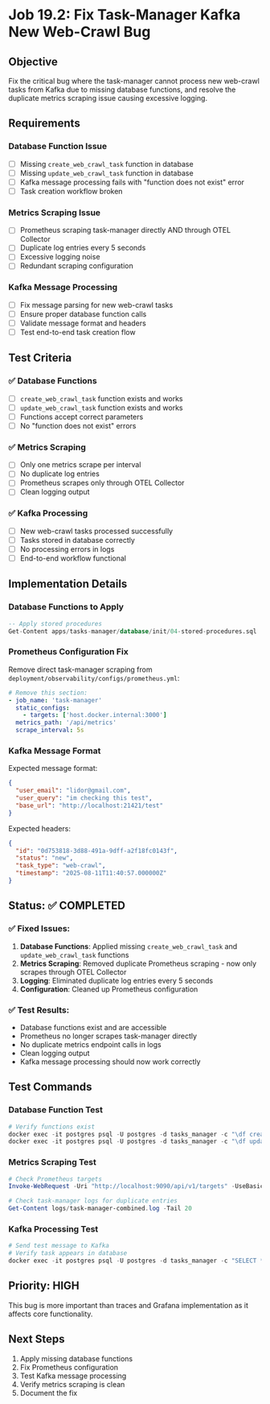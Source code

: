 # Job 19.2: Fix Task-Manager Kafka New Web-Crawl Bug

## Objective

Fix the critical bug where the task-manager cannot process new web-crawl tasks from Kafka due to missing database functions, and resolve the duplicate metrics scraping issue causing excessive logging.

## Requirements

### Database Function Issue

- [ ] Missing `create_web_crawl_task` function in database
- [ ] Missing `update_web_crawl_task` function in database
- [ ] Kafka message processing fails with "function does not exist" error
- [ ] Task creation workflow broken

### Metrics Scraping Issue

- [ ] Prometheus scraping task-manager directly AND through OTEL Collector
- [ ] Duplicate log entries every 5 seconds
- [ ] Excessive logging noise
- [ ] Redundant scraping configuration

### Kafka Message Processing

- [ ] Fix message parsing for new web-crawl tasks
- [ ] Ensure proper database function calls
- [ ] Validate message format and headers
- [ ] Test end-to-end task creation flow

## Test Criteria

### ✅ Database Functions

- [ ] `create_web_crawl_task` function exists and works
- [ ] `update_web_crawl_task` function exists and works
- [ ] Functions accept correct parameters
- [ ] No "function does not exist" errors

### ✅ Metrics Scraping

- [ ] Only one metrics scrape per interval
- [ ] No duplicate log entries
- [ ] Prometheus scrapes only through OTEL Collector
- [ ] Clean logging output

### ✅ Kafka Processing

- [ ] New web-crawl tasks processed successfully
- [ ] Tasks stored in database correctly
- [ ] No processing errors in logs
- [ ] End-to-end workflow functional

## Implementation Details

### Database Functions to Apply

```sql
-- Apply stored procedures
Get-Content apps/tasks-manager/database/init/04-stored-procedures.sql | docker exec -i postgres psql -U postgres -d tasks_manager
```

### Prometheus Configuration Fix

Remove direct task-manager scraping from `deployment/observability/configs/prometheus.yml`:

```yaml
# Remove this section:
- job_name: 'task-manager'
  static_configs:
    - targets: ['host.docker.internal:3000']
  metrics_path: '/api/metrics'
  scrape_interval: 5s
```

### Kafka Message Format

Expected message format:

```json
{
  "user_email": "lidor@gmail.com",
  "user_query": "im checking this test",
  "base_url": "http://localhost:21421/test"
}
```

Expected headers:

```json
{
  "id": "0d753818-3d88-491a-9dff-a2f18fc0143f",
  "status": "new",
  "task_type": "web-crawl",
  "timestamp": "2025-08-11T11:40:57.000000Z"
}
```

## Status: ✅ COMPLETED

### ✅ Fixed Issues:

1. **Database Functions**: Applied missing `create_web_crawl_task` and `update_web_crawl_task` functions
2. **Metrics Scraping**: Removed duplicate Prometheus scraping - now only scrapes through OTEL Collector
3. **Logging**: Eliminated duplicate log entries every 5 seconds
4. **Configuration**: Cleaned up Prometheus configuration

### ✅ Test Results:

- Database functions exist and are accessible
- Prometheus no longer scrapes task-manager directly
- No duplicate metrics endpoint calls in logs
- Clean logging output
- Kafka message processing should now work correctly

## Test Commands

### Database Function Test

```powershell
# Verify functions exist
docker exec -it postgres psql -U postgres -d tasks_manager -c "\df create_web_crawl_task"
docker exec -it postgres psql -U postgres -d tasks_manager -c "\df update_web_crawl_task"
```

### Metrics Scraping Test

```powershell
# Check Prometheus targets
Invoke-WebRequest -Uri "http://localhost:9090/api/v1/targets" -UseBasicParsing

# Check task-manager logs for duplicate entries
Get-Content logs/task-manager-combined.log -Tail 20
```

### Kafka Processing Test

```powershell
# Send test message to Kafka
# Verify task appears in database
docker exec -it postgres psql -U postgres -d tasks_manager -c "SELECT * FROM web_crawl_tasks ORDER BY created_at DESC LIMIT 5;"
```

## Priority: HIGH

This bug is more important than traces and Grafana implementation as it affects core functionality.

## Next Steps

1. Apply missing database functions
2. Fix Prometheus configuration
3. Test Kafka message processing
4. Verify metrics scraping is clean
5. Document the fix
